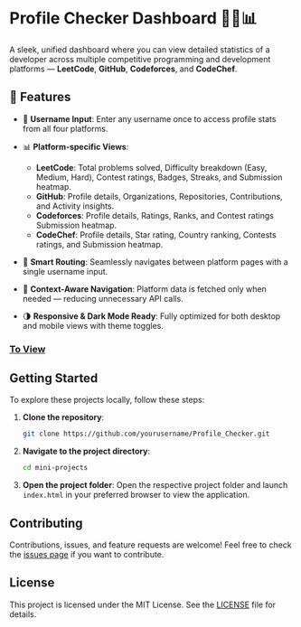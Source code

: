 # Profile Checker Dashboard 🧑‍💻📊

A sleek, unified dashboard where you can view detailed statistics of a developer across multiple competitive programming and development platforms — **LeetCode**, **GitHub**, **Codeforces**, and **CodeChef**.

## 🚀 Features

- 🔎 **Username Input**: Enter any username once to access profile stats from all four platforms.
- 📊 **Platform-specific Views**:
  - **LeetCode**: Total problems solved, Difficulty breakdown (Easy, Medium, Hard), Contest ratings, Badges, Streaks, and Submission heatmap.
  - **GitHub**: Profile details, Organizations, Repositories, Contributions, and Activity insights.
  - **Codeforces**: Profile details, Ratings, Ranks, and Contest ratings Submission heatmap.
  - **CodeChef**: Profile details, Star rating, Country ranking, Contests ratings, and Submission heatmap.

- 🔄 **Smart Routing**: Seamlessly navigates between platform pages with a single username input.
- 🎯 **Context-Aware Navigation**: Platform data is fetched only when needed — reducing unnecessary API calls.
- 🌗 **Responsive & Dark Mode Ready**: Fully optimized for both desktop and mobile views with theme toggles.


### [To View](https://profile-checker-sam.vercel.app/)

## Getting Started

To explore these projects locally, follow these steps:

1. **Clone the repository**:
    ```bash
    git clone https://github.com/yourusername/Profile_Checker.git
    ```
2. **Navigate to the project directory**:
    ```bash
    cd mini-projects
    ```
3. **Open the project folder**:
   Open the respective project folder and launch `index.html` in your preferred browser to view the application.

## Contributing

Contributions, issues, and feature requests are welcome! Feel free to check the [issues page](#) if you want to contribute.

## License

This project is licensed under the MIT License. See the [LICENSE](LICENSE) file for details.